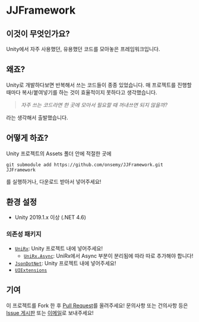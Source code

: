 # JJFramework

## 이것이 무엇인가요?

Unity에서 자주 사용했던, 유용했던 코드를 모아놓은 프레임워크입니다.

## 왜죠?

Unity로 개발하다보면 반복해서 쓰는 코드들이 종종 있었습니다. 매 프로젝트를 진행할 때마다 복사/붙여넣기를 하는 것이 효율적이지 못하다고 생각했습니다. 

> *자주 쓰는 코드라면 한 곳에 모아서 필요할 때 꺼내쓰면 되지 않을까?*

라는 생각해서 출발했습니다.

## 어떻게 하죠?

Unity 프로젝트의 Assets 폴더 안에 적절한 곳에

`git submodule add https://github.com/onsemy/JJFramework.git JJFramework`

를 실행하거나, 다운로드 받아서 넣어주세요!

## 환경 설정

- Unity 2019.1.x 이상 (.NET 4.6)

### 의존성 패키지

- [`UniRx`](https://github.com/neuecc/UniRx): Unity 프로젝트 내에 넣어주세요!
  - [`UniRx.Async`](https://github.com/Cysharp/UniTask): UniRx에서 Async 부분이 분리됨에 따라 따로 추가해야 합니다!
- [`JsonDotNet`](https://www.parentelement.com/assets/json_net_unity): Unity 프로젝트 내에 넣어주세요!
- [`UIExtensions`](https://bitbucket.org/UnityUIExtensions/unity-ui-extensions/src/master/)

## 기여

이 프로젝트를 Fork 한 후 [Pull Request](https://github.com/onsemy/JJFramework/pulls)를 올려주세요! 문의사항 또는 건의사항 등은 [Issue 게시판](https://github.com/onsemy/JJFramework/issues) 또는 [이메일](mailto:onsemy@gmail.com)로 보내주세요!
